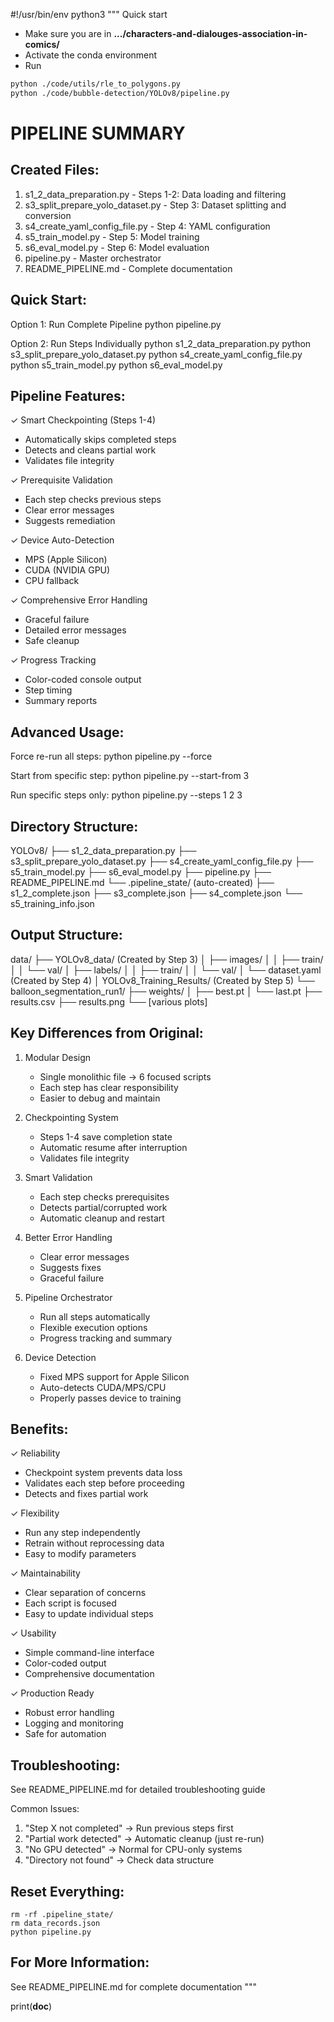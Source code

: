 #!/usr/bin/env python3
"""
Quick start

- Make sure you are in **.../characters-and-dialouges-association-in-comics/**
- Activate the conda environment
- Run

```bash
python ./code/utils/rle_to_polygons.py
python ./code/bubble-detection/YOLOv8/pipeline.py
```

# PIPELINE SUMMARY

## Created Files:

1. s1_2_data_preparation.py - Steps 1-2: Data loading and filtering
2. s3_split_prepare_yolo_dataset.py - Step 3: Dataset splitting and conversion
3. s4_create_yaml_config_file.py - Step 4: YAML configuration
4. s5_train_model.py - Step 5: Model training
5. s6_eval_model.py - Step 6: Model evaluation
6. pipeline.py - Master orchestrator
7. README_PIPELINE.md - Complete documentation

## Quick Start:

Option 1: Run Complete Pipeline
python pipeline.py

Option 2: Run Steps Individually
python s1_2_data_preparation.py
python s3_split_prepare_yolo_dataset.py
python s4_create_yaml_config_file.py
python s5_train_model.py
python s6_eval_model.py

## Pipeline Features:

✓ Smart Checkpointing (Steps 1-4)

- Automatically skips completed steps
- Detects and cleans partial work
- Validates file integrity

✓ Prerequisite Validation

- Each step checks previous steps
- Clear error messages
- Suggests remediation

✓ Device Auto-Detection

- MPS (Apple Silicon)
- CUDA (NVIDIA GPU)
- CPU fallback

✓ Comprehensive Error Handling

- Graceful failure
- Detailed error messages
- Safe cleanup

✓ Progress Tracking

- Color-coded console output
- Step timing
- Summary reports

## Advanced Usage:

Force re-run all steps:
python pipeline.py --force

Start from specific step:
python pipeline.py --start-from 3

Run specific steps only:
python pipeline.py --steps 1 2 3

## Directory Structure:

YOLOv8/
├── s1_2_data_preparation.py
├── s3_split_prepare_yolo_dataset.py
├── s4_create_yaml_config_file.py
├── s5_train_model.py
├── s6_eval_model.py
├── pipeline.py
├── README_PIPELINE.md
└── .pipeline_state/ (auto-created)
├── s1_2_complete.json
├── s3_complete.json
├── s4_complete.json
└── s5_training_info.json

## Output Structure:

data/
├── YOLOv8_data/ (Created by Step 3)
│ ├── images/
│ │ ├── train/
│ │ └── val/
│ ├── labels/
│ │ ├── train/
│ │ └── val/
│ └── dataset.yaml (Created by Step 4)
│
YOLOv8_Training_Results/ (Created by Step 5)
└── balloon_segmentation_run1/
├── weights/
│ ├── best.pt
│ └── last.pt
├── results.csv
├── results.png
└── [various plots]

## Key Differences from Original:

1. Modular Design

   - Single monolithic file → 6 focused scripts
   - Each step has clear responsibility
   - Easier to debug and maintain

2. Checkpointing System

   - Steps 1-4 save completion state
   - Automatic resume after interruption
   - Validates file integrity

3. Smart Validation

   - Each step checks prerequisites
   - Detects partial/corrupted work
   - Automatic cleanup and restart

4. Better Error Handling

   - Clear error messages
   - Suggests fixes
   - Graceful failure

5. Pipeline Orchestrator

   - Run all steps automatically
   - Flexible execution options
   - Progress tracking and summary

6. Device Detection
   - Fixed MPS support for Apple Silicon
   - Auto-detects CUDA/MPS/CPU
   - Properly passes device to training

## Benefits:

✓ Reliability

- Checkpoint system prevents data loss
- Validates each step before proceeding
- Detects and fixes partial work

✓ Flexibility

- Run any step independently
- Retrain without reprocessing data
- Easy to modify parameters

✓ Maintainability

- Clear separation of concerns
- Each script is focused
- Easy to update individual steps

✓ Usability

- Simple command-line interface
- Color-coded output
- Comprehensive documentation

✓ Production Ready

- Robust error handling
- Logging and monitoring
- Safe for automation

## Troubleshooting:

See README_PIPELINE.md for detailed troubleshooting guide

Common Issues:

1. "Step X not completed" → Run previous steps first
2. "Partial work detected" → Automatic cleanup (just re-run)
3. "No GPU detected" → Normal for CPU-only systems
4. "Directory not found" → Check data structure

## Reset Everything:

    rm -rf .pipeline_state/
    rm data_records.json
    python pipeline.py

## For More Information:

See README_PIPELINE.md for complete documentation
"""

print(**doc**)

```

```
